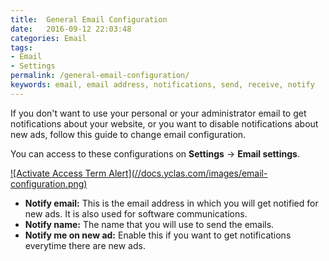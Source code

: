 ```yaml
---
title:  General Email Configuration
date:   2016-09-12 22:03:48
categories: Email
tags: 
- Email
- Settings
permalink: /general-email-configuration/
keywords: email, email address, notifications, send, receive, notify
---
```

If you don't want to use your personal or your administrator email to get notifications about your website, or you want to disable notifications about new ads, follow this guide to change email configuration.

You can access to these configurations on **Settings** -> **Email settings**.

<a href="//docs.yclas.com/images/email-configuration.png" class="thumbnail gallery-item" data-gallery>
![Activate Access Term Alert](//docs.yclas.com/images/email-configuration.png)
</a>

+ **Notify email:** This is the email address in which you will get notified for new ads. It is also used for software communications.
+ **Notify name:** The name that you will use to send the emails. 
+ **Notify me on new ad:** Enable this if you want to get notifications everytime there are new ads.


